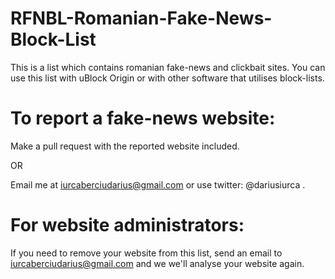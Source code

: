# RFNBL-Romanian-Fake-News-Block-List
This is a list which contains romanian fake-news and clickbait sites.
You can use this list with uBlock Origin or with other software that utilises block-lists.

# To report a fake-news website:
Make a pull request with the reported website included.

OR

Email me at iurcaberciudarius@gmail.com or use twitter: @dariusiurca .

# For website administrators:
If you need to remove your website from this list, send an email to iurcaberciudarius@gmail.com and we we'll analyse your website again.

